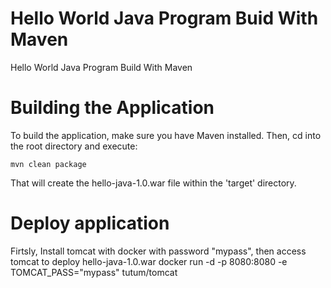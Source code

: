 # Hello World Java Program Buid With Maven
Hello World Java Program Build With Maven
# Building the Application
To build the application, make sure you have Maven installed. Then, cd into the root directory and execute:

<code>mvn clean package</code>

That will create the hello-java-1.0.war file within the 'target' directory.
# Deploy application
Firtsly, Install tomcat with docker with password "mypass", then access tomcat to deploy hello-java-1.0.war
docker run -d -p 8080:8080 -e TOMCAT_PASS="mypass" tutum/tomcat

